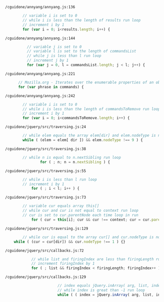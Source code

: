 `/cguidone/annyang/annyang.js:136`

```javascript
        // variable i is set to 0
        // while i is less than the length of results run loop
        // increment i by 1
        for (var i = 0; i<results.length; i++) {
```

`/cguidone/annyang/annyang.js:144`

```javascript
          // variable j is set to 0
          // variable l is set to the length of commandsList
          // while j is less than l run loop
          // increment j by 1
          for (var j = 0, l = commandsList.length; j < l; j++) {
```

`/cguidone/annyang/annyang.js:221`

```javascript
      // Mozilla.org - Iterates over the enumerable properties of an object, in arbitrary order. For each distinct property, statements can be executed.
      for (var phrase in commands) {
```

`/cguidone/annyang/annyang.js:242`

```javascript
        // variable i is set to 0
        // while i is less than the length of commandsToRemove run loop
        // increment i by 1
        for (var i = 0; i<commandsToRemove.length; i++) {
```

`/cguidone/jquery/src/traversing.js:24`

```javascript
        // while elem equals the array elem[dir] and elem.nodeType is not equal to 9 run loop
		while ( (elem = elem[ dir ]) && elem.nodeType !== 9 ) {
```

`/cguidone/jquery/src/traversing.js:38`

```javascript
        // while n is equal to n.nextSibling run loop
				for ( ; n; n = n.nextSibling ) {
```

`/cguidone/jquery/src/traversing.js:55`

```javascript
        // while i is less than l run loop
        // increment i by 1
			for ( ; i < l; i++ ) {
```

`/cguidone/jquery/src/traversing.js:73`

```javascript
        // variable cur equals array this[]
        // while cur and cur is not equal to context run loop
        // cur is set to cur.parentNode each time loop in run
			for ( cur = this[i]; cur && cur !== context; cur = cur.parentNode ) {
```

`/cguidone/jquery/src/traversing.js:129`

```javascript
        // while cur is equal to the array cur[] and cur.nodeType is not equal to 1 run loop
	while ( (cur = cur[dir]) && cur.nodeType !== 1 ) {}
```

`/cguidone/jquery/src/callbacks.js:72`

```javascript
            // while list and firingIndex are less than firingLength run loop
            // increment firingIndex by 1
			for ( ; list && firingIndex < firingLength; firingIndex++ ) {
```

`/cguidone/jquery/src/callbacks.js:129`

```javascript
                        // index equals jQuery.inArray( arg, list, index )
                        // while index is great than -1 run loop
						while ( ( index = jQuery.inArray( arg, list, index ) ) > -1 ) {
```